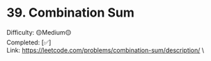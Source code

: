 # 39. Combination Sum

Difficulty: 🟡Medium🟡 \
Completed: [✅] \
Link: https://leetcode.com/problems/combination-sum/description/ \
